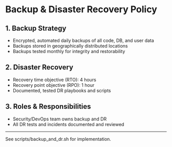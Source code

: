 # Backup & Disaster Recovery Policy

## 1. Backup Strategy

- Encrypted, automated daily backups of all code, DB, and user data
- Backups stored in geographically distributed locations
- Backups tested monthly for integrity and restorability

## 2. Disaster Recovery

- Recovery time objective (RTO): 4 hours
- Recovery point objective (RPO): 1 hour
- Documented, tested DR playbooks and scripts

## 3. Roles & Responsibilities

- Security/DevOps team owns backup and DR
- All DR tests and incidents documented and reviewed

---

See scripts/backup_and_dr.sh for implementation.
